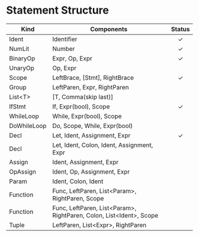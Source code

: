 # Statement Structure
|Kind|Components|Status|
|-|-|:-:|
| Ident | Identifier | ✓ |
| NumLit | Number | ✓ |
| BinaryOp | Expr, Op, Expr | ✓ |
| UnaryOp | Op, Expr |
| Scope | LeftBrace, [Stmt], RightBrace | ✓ |
| Group | LeftParen, Expr, RightParen |
| List&lt;T&gt; | [T, Comma(skip last)] |
| IfStmt | If, Expr(bool), Scope | ✓ |
| WhileLoop | While, Expr(bool), Scope |
| DoWhileLoop | Do, Scope, While, Expr(bool) |
| Decl | Let, Ident, Assignment, Expr | ✓ |
| Decl | Let, Ident, Colon, Ident, Assignment, Expr |
| Assign | Ident, Assignment, Expr |
| OpAssign | Ident, Op, Assignment, Expr |
| Param | Ident, Colon, Ident | 
| Function | Func, LeftParen, List&lt;Param&gt;, RightParen, Scope |
| Function | Func, LeftParen, List&lt;Param&gt;, RightParen, Colon, List&lt;Ident&gt;, Scope |
| Tuple | LeftParen, List&lt;Expr&gt;, RightParen |